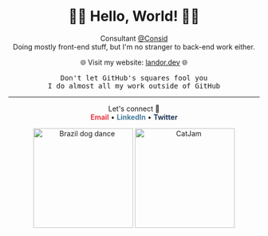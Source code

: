 <h1 align="center">🚀👋 Hello, World! 👋🚀</h1>

<p align="center">
  Consultant <a href="https://www.consid.com/">@Consid</a><br>
  Doing mostly front-end stuff, but I'm no stranger to back-end work either.
</p>

<p align="center">
  🌐 Visit my website: 
  <a href="https://landor.dev/">landor.dev</a> 🌐
</p>

<p align="center">
  <samp>
    Don't let GitHub's squares fool you<br>
    I do almost all my work outside of GitHub
  </samp>
</p>

<hr>

<p align="center">
  Let's connect 🤝<br>
  <a href="mailto:anton.fredrik.landor@gmail.com" style="color: #E63946; text-decoration: none; font-weight: bold;">Email</a> • 
  <a href="https://www.linkedin.com/in/anton-landor/" style="color: #457B9D; text-decoration: none; font-weight: bold;">LinkedIn</a> • 
  <a href="https://twitter.com/AntonLandor" style="color: #1D3557; text-decoration: none; font-weight: bold;">Twitter</a>
</p>

<p align="center">
  <img src="https://media.giphy.com/media/PSKAppO2LH56w/giphy.gif" height="200" alt="Brazil dog dance">
  <img src="https://i.imgur.com/0I3mowz.gif" height="200" alt="CatJam">
</p>

